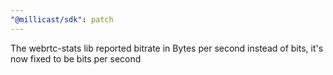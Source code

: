 ```yaml
---
"@millicast/sdk": patch
---
```


The webrtc-stats lib reported bitrate in Bytes per second instead of bits, it's now fixed to be bits per second
